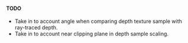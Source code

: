 
#### TODO
- Take in to account angle when comparing depth texture sample
  with ray-traced depth.
- Take in to account near clipping plane in depth sample scaling.

